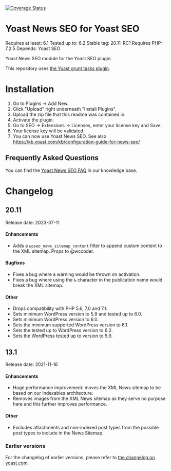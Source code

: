 [![Coverage Status](https://coveralls.io/repos/github/Yoast/wpseo-news/badge.svg?branch=trunk)](https://coveralls.io/github/Yoast/wpseo-news?branch=trunk)

Yoast News SEO for Yoast SEO
==========================
Requires at least: 6.1
Tested up to: 6.2
Stable tag: 20.11-RC1
Requires PHP: 7.2.5
Depends: Yoast SEO

Yoast News SEO module for the Yoast SEO plugin.

This repository uses [the Yoast grunt tasks plugin](https://github.com/Yoast/plugin-grunt-tasks).

Installation
============

1. Go to Plugins -> Add New.
2. Click "Upload" right underneath "Install Plugins".
3. Upload the zip file that this readme was contained in.
4. Activate the plugin.
5. Go to SEO -> Extensions -> Licenses, enter your license key and Save.
6. Your license key will be validated.
7. You can now use Yoast News SEO. See also https://kb.yoast.com/kb/configuration-guide-for-news-seo/

Frequently Asked Questions
--------------------------

You can find the [Yoast News SEO FAQ](https://kb.yoast.com/kb/category/news-seo/) in our knowledge base.

Changelog
=========

## 20.11

Release date: 2023-07-11

#### Enhancements

* Adds a `wpseo_news_sitemap_content` filter to append custom content to the XML sitemap. Props to @wccoder.

#### Bugfixes

* Fixes a bug where a warning would be thrown on activation.
* Fixes a bug where using the `&` character in the publication name would break the XML sitemap.

#### Other

* Drops compatibility with PHP 5.6, 7.0 and 7.1.
* Sets minimum WordPress version to 5.9 and tested up to 6.0.
* Sets minimum WordPress version to 6.0.
* Sets the minimum supported WordPress version to 6.1.
* Sets the tested up to WordPress version to 6.2.
* Sets the WordPress tested up to version to 5.9.

## 13.1

Release date: 2021-11-16

#### Enhancements

* Huge performance improvement: moves the XML News sitemap to be based on our Indexables architecture.
* Removes images from the XML News sitemap as they serve no purpose here and this further improves performance.

#### Other

* Excludes attachments and non-indexed post types from the possible post types to include in the News Sitemap.

### Earlier versions
For the changelog of earlier versions, please refer to [the changelog on yoast.com](https://yoa.st/news-seo-changelog).
